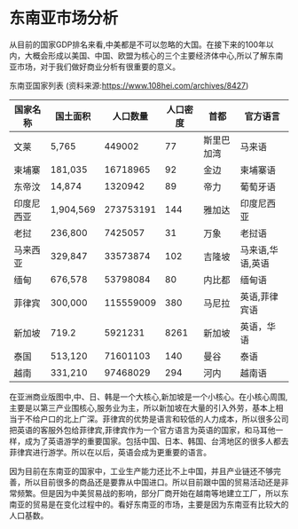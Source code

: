 # 东南亚市场分析

从目前的国家GDP排名来看,中美都是不可以忽略的大国。在接下来的100年以内，大概会形成以美国、中国、欧盟为核心的三个主要经济体中心,所以了解东南亚市场，对于我们做好商业分析有很重要的意义。

东南亚国家列表
(资料来源:https://www.108hei.com/archives/8427)

| 国家名称   | 国土面积  | 人口数量  | 人口密度 | 首都       | 官方语言         |
| ---------- | --------- | --------- | -------- | ---------- | ---------------- |
| 文莱       | 5,765     | 449002    | 77       | 斯里巴加湾 | 马来语           |
| 柬埔寨     | 181,035   | 16718965  | 92       | 金边       | 柬埔寨语         |
| 东帝汶     | 14,874    | 1320942   | 89       | 帝力       | 葡萄牙语         |
| 印度尼西亚 | 1,904,569 | 273753191 | 144      | 雅加达     | 印度尼西亚       |
| 老挝       | 236,800   | 7425057   | 31       | 万象       | 老挝语           |
| 马来西亚   | 329,847   | 33573874  | 102      | 吉隆坡     | 马来语,华语,英语 |
| 缅甸       | 676,578   | 53798084  | 80       | 内比都     | 缅甸语           |
| 菲律宾     | 300,000   | 115559009 | 380      | 马尼拉     | 英语,菲律宾语    |
| 新加坡     | 719.2     | 5921231   | 8261     | 新加坡     | 英语，华语       |
| 泰国       | 513,120   | 71601103  | 140      | 曼谷       | 泰语             |
| 越南       | 331,210   | 97468029  | 294      | 河内       | 越南语           |



在亚洲商业版图中,中、日、韩是一个大核心,新加坡是一个小核心。在小核心周围,主要是以第三产业围核心,服务业为主，所以新加坡在大量的引入外劳，基本上相当于不给户口的北上广深。菲律宾的优势是语言和较低的人力成本，所以很多公司把英语的客服外包给菲律宾,菲律宾作为一个官方语言为英语的国家，和马耳他一样，成为了英语游学的重要国家。包括中国、日本、韩国、台湾地区的很多人都去菲律宾进行游学。所以在以后，英语会成为更重要的语言。

因为目前在东南亚的国家中，工业生产能力还比不上中国，并且产业链还不够完善，所以目前很多的商品还是要靠从中国进口。所以目前跟中国的贸易活动还是非常频繁。但是因为中美贸易战的影响，部分厂商开始在越南等地建立工厂，所以东南亚的贸易是在变化过程中的。看好东南亚的市场，主要是因为东南亚有比较大的人口基数。





